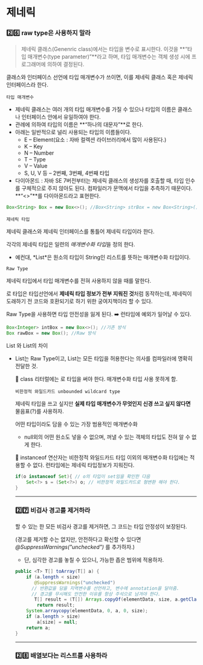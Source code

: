 # 제네릭

### 2️⃣6️⃣ raw type은 사용하지 말라

> 제네릭 클래스(Genenric class)에서는 타입을 변수로 표시한다. 이것을 **“타입 매개변수(type parameter)”**라고 하며, 타입 매개변수는 객체 생성 시에 프로그래머에 의하여 결정된다.

클래스와 인터페이스 선언에 타입 매개변수가 쓰이면, 이를 제네릭 클래스 혹은 제네릭 인터페이스라 한다.



`타입 매개변수`

- 제네릭 클래스는 여러 개의 타입 매개변수를 가질 수 있으나 타입의 이름은 클래스나 인터페이스 안에서 유일하여야 한다.
- 관례에 의하여 타입의 이름은 **“하나의 대문자”**로 한다.
- 아래는 일반적으로 널리 사용되는 타입의 이름들이다.
  - E – Element(요소 : 자바 컬렉션 라이브러리에서 많이 사용된다.)
  - K – Key
  - N – Number
  - T – Type
  - V – Value
  - S, U, V 등 – 2번째, 3번째, 4번째 타입
- 다이아몬드 : 자바 SE 7버전부터는 제네릭 클래스의 생성자를 호출할 때, 타입 인수를 구체적으로 주지 않아도 된다. 컴파일러가 문맥에서 타입을 추측하기 때문이다. **“<>”**를 다이아몬드라고 표현한다.

```java
Box<String> Box = new Box<>(); //Box<String> strBox = new Box<String>();
```



`제네릭 타입`

제네릭 클래스와 제네릭 인터페이스를 통틀어 제네릭 타입이라 한다.

각각의 제네릭 타입은 일련의 *매개변수화 타입*을 정의 한다.

- 예컨대, *List<String>*은 원소의 타입이 String인 리스트를 뜻하는 매개변수화 타입이다.



`Raw Type`

제네릭 타입에서 타입 매개변수를 전혀 사용하지 않을 때를 말한다.

로 타입은 타입선언에서 **제네릭 타입 정보가 전부 지워진 것**처럼 동작하는데, 제네릭이 도래하기 전 코드와 호환되기로 하기 위한 궁여지책이라 할 수 있다.

Raw Type을 사용하면 타입 안전성을 잃게 된다. ➡️ 런타임에 예외가 일어날 수 있다.

```java
Box<Integer> intBox = new Box<>(); //기존 방식
Box rawBox = new Box(); //Raw 방식
```

List 와 List<Object>의 차이

- List는 Raw Type이고, List<Object>는 모든 타입을 허용한다는 의사를 컴파일러에 명확히 전달한 것.

📌 class 리터럴에는 로 타입을 써야 한다. 매개변수화 타입 사용 못하게 함.



`비한정적 와일드카드 unbounded wildcard type`

제네릭 타입을 쓰고 싶지만 **실제 타입 매개변수가 무엇인지 신경 쓰고 싶지 않다면** 물음표(?)를 사용하자. 

어떤 타입이라도 담을 수 있는 가장 범용적인 매개변수화

- null외의 어떤 원소도 넣을 수 없으며, 꺼낼 수 있는 객체의 타입도 전혀 알 수 없게 한다.



📌 instanceof 연산자는 비한정적 와일드카드 타입 이외의 매개변수화 타입에는 적용할 수 없다. 런타임에는 제네릭 타입정보가 지워진다.

```java
if(o instanceof Set){ // o의 타입이 set임을 확인한 다음
	Set<?> s = (Set<?>) o; // 비한정적 와일드카드로 형변환 해야 한다. 
}
```

------



### 2️⃣7️⃣ 비검사 경고를 제거하라

할 수 있는 한 모든 비검사 경고를 제거하면, 그 코드는 타입 안정성이 보장된다.

(경고를 제거할 수는 없지만, 안전하다고 확신할 수 있다면 *@SuppressWarnings("unchecked")* 를 추가하자.)

- 단, 심각한 경고를 놓칠 수 있으니, 가능한 좁은 범위에 적용하자.

```java
public <T> T[] toArray(T[] a) {
    if (a.length < size)
       @SuppressWarnings("unchecked") 
      // 반환값을 담을 지역변수를 선언하고, 변수에 annotation을 달아줌.
      // 경고를 무시해도 안전한 이유를 항상 주석으로 남겨야 한다.
       T[] result = (T[]) Arrays.copyOf(elementData, size, a.getClass());
        return result;
    System.arraycopy(elementData, 0, a, 0, size);
    if (a.length > size)
        a[size] = null;
    return a;
}
```



------



### 2️⃣8️⃣ 배열보다는 리스트를 사용하라



